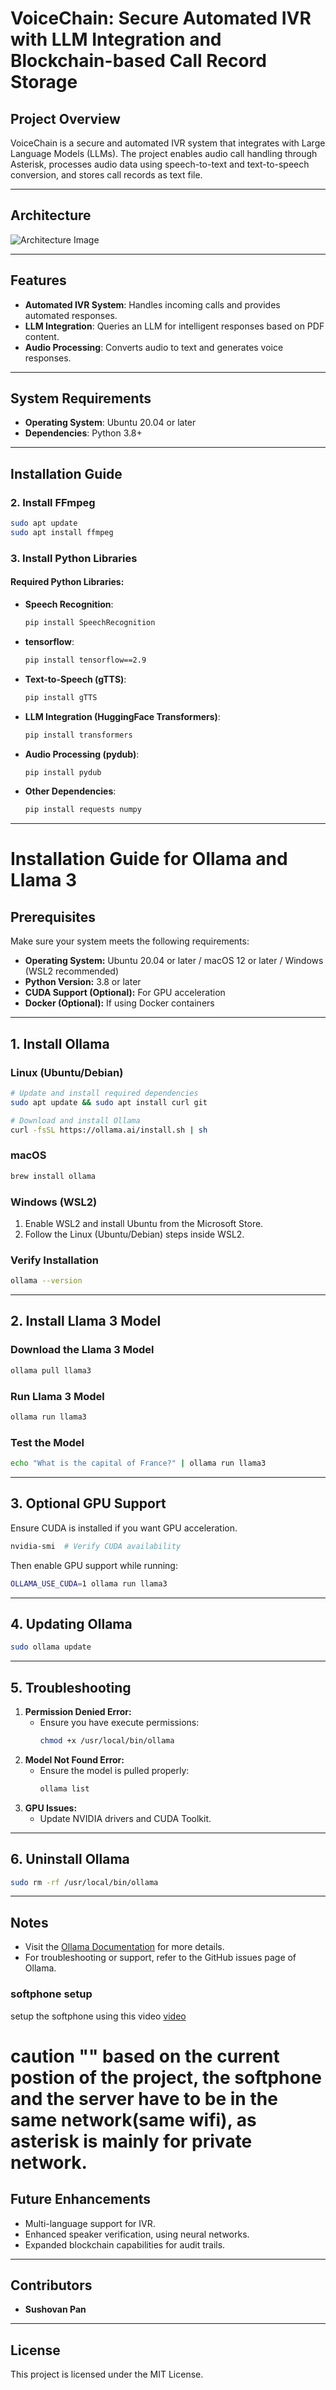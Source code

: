 # VoiceChain: Secure Automated IVR with LLM Integration and Blockchain-based Call Record Storage

## Project Overview
VoiceChain is a secure and automated IVR system that integrates with Large Language Models (LLMs). The project enables audio call handling through Asterisk, processes audio data using speech-to-text and text-to-speech conversion, and stores call records as text file.

---
## Architecture 

![Architecture Image](architecture.png)

---

## Features
- **Automated IVR System**: Handles incoming calls and provides automated responses.
- **LLM Integration**: Queries an LLM for intelligent responses based on PDF content.
- **Audio Processing**: Converts audio to text and generates voice responses.
---

## System Requirements
- **Operating System**: Ubuntu 20.04 or later
- **Dependencies**: Python 3.8+

---

## Installation Guide


### 2. Install FFmpeg
```bash
sudo apt update
sudo apt install ffmpeg
```

### 3. Install Python Libraries


#### Required Python Libraries:
- **Speech Recognition**:
  ```bash
  pip install SpeechRecognition
  ```
- **tensorflow**:
  ```bash
  pip install tensorflow==2.9
  ```
- **Text-to-Speech (gTTS)**:
  ```bash
  pip install gTTS
  ```
- **LLM Integration (HuggingFace Transformers)**:
  ```bash
  pip install transformers
  ```
- **Audio Processing (pydub)**:
  ```bash
  pip install pydub
  ```

- **Other Dependencies**:
  ```bash
  pip install requests numpy
  ```

---


# Installation Guide for Ollama and Llama 3

## Prerequisites
Make sure your system meets the following requirements:
- **Operating System:** Ubuntu 20.04 or later / macOS 12 or later / Windows (WSL2 recommended)
- **Python Version:** 3.8 or later
- **CUDA Support (Optional):** For GPU acceleration
- **Docker (Optional):** If using Docker containers

---

## 1. Install Ollama

### Linux (Ubuntu/Debian)
```bash
# Update and install required dependencies
sudo apt update && sudo apt install curl git

# Download and install Ollama
curl -fsSL https://ollama.ai/install.sh | sh
```

### macOS
```bash
brew install ollama
```

### Windows (WSL2)
1. Enable WSL2 and install Ubuntu from the Microsoft Store.
2. Follow the Linux (Ubuntu/Debian) steps inside WSL2.

### Verify Installation
```bash
ollama --version
```

---

## 2. Install Llama 3 Model

### Download the Llama 3 Model
```bash
ollama pull llama3
```

### Run Llama 3 Model
```bash
ollama run llama3
```

### Test the Model
```bash
echo "What is the capital of France?" | ollama run llama3
```

---

## 3. Optional GPU Support
Ensure CUDA is installed if you want GPU acceleration.

```bash
nvidia-smi  # Verify CUDA availability
```
Then enable GPU support while running:
```bash
OLLAMA_USE_CUDA=1 ollama run llama3
```

---

## 4. Updating Ollama
```bash
sudo ollama update
```

---

## 5. Troubleshooting
1. **Permission Denied Error:**
   - Ensure you have execute permissions:
     ```bash
     chmod +x /usr/local/bin/ollama
     ```
2. **Model Not Found Error:**
   - Ensure the model is pulled properly:
     ```bash
     ollama list
     ```
3. **GPU Issues:**
   - Update NVIDIA drivers and CUDA Toolkit.

---

## 6. Uninstall Ollama
```bash
sudo rm -rf /usr/local/bin/ollama
```

---

## Notes
- Visit the [Ollama Documentation](https://ollama.ai/docs) for more details.
- For troubleshooting or support, refer to the GitHub issues page of Ollama.


### softphone setup

setup the softphone using this video
[video](https://www.youtube.com/watch?v=rtHFdhCm434&t=591s)

# caution "" based on the current postion of the project, the softphone and the server have to be in the same network(same wifi), as asterisk is mainly for private network.   





## Future Enhancements
- Multi-language support for IVR.
- Enhanced speaker verification, using neural networks.
- Expanded blockchain capabilities for audit trails.

---

## Contributors
- **Sushovan Pan**

---

## License
This project is licensed under the MIT License.


